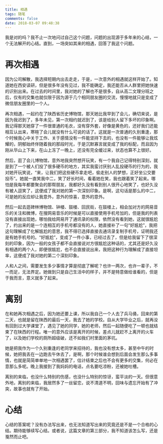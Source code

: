```yaml
---
title: 相遇
tags: 随笔
comments: false
date: 2018-03-07 09:48:38
---
```

我是对的吗？我不止一次地问过自己这个问题，问题的出现源于多年来的心结，一个无法解开的心结。直到，一场突如其来的相遇，回答了我这个问题。
<!--more-->
# 再次相遇
因为公司解散，我选择短期内出去走走，于是，一次意外的相遇就这样开始了。知道她在西安读研，但是很多年没有见过，我不能确定，我还能否从人群里把她快速的识别出来。在过去的时间里，我对她的了解也不是很多，自从高二文理分班之后，仅有的交集也就仅限于因为源于几个相同朋友圈的交流，慢慢地就只是变成了微信朋友圈里的一个人。

再次相遇，一起约在了陕西省历史博物馆，那天她比我早到了会儿，确切来说，是因为我迟到了，多年未见，第一次相约就迟到了，该是给别人留下多坏的印象啊。我记得那天她穿了一件很普通的毛衣，没有穿外套，好像是黄色的，还好我们还能相互认出来，寒暄了会儿就没有什么可说的话了。这就是一次普通的久别重逢，那个时候我心中关于工作、关于感情没有一件能坚持下去的，也没有一件能够让我炫耀的，阴郁始终伴随着我的那段时光，于是沉默寡言就变成了我的标配，而且因为刚从华山上下来，在山上冻了一晚上，还没有完全缓过来，状态也算不上很好。

然后，逛了会儿博物馆，意外地我突然想开玩笑，有一个我自己记得特别深刻，就是到了一个被人们投了很多硬币的地方，其实我蛮讨厌别人乱投硬币的行为的，我对她开玩笑说，“来，让我们把这些硬币拿走吧，偷走别人的梦想，正好坐公交要投币”。她就一直笑我中二，笑了好长时间，看着她在笑，我也跟着笑了起来。哪怕是我每年都要聚会的那帮朋友，我都好久没有看到别人很开心地笑了，也好久没有被人逗笑了，这便成了我对她的第一次深刻印象。是啊，这句话是那么的中二，可是她的反应却让我意外，意外的惊喜，意外的意外。

然后一起去逛碑林博物馆、钟楼、鼓楼、回民街，在鼓楼上，相会加对方的网易音乐的关注和微博，在搜网易音乐的时候是可以直接使用手机号加的，但是我的列表没有直接出现她，哪怕我给网易开了通讯录的权限，依然没有看到她，这就很尴尬了，约出来的是一个连相互的手机号都没有的人，她直接补了一句“好尴尬”，我把这句理解成了化解尴尬的意思，我不得已选择直接去通讯录复制手机号，证明我还是有她手机号的。“好尴尬”，变成了一件小事，已经过去了，但是给我留下了很深刻的印象，因为一般的女孩子都不会直接说对方很尴尬这种话的，尤其还是好久没有相遇的两个人，即便很尴尬，也不会直接说出来，我把这种行为理解成了直接坦率，这便成了我对她的第二个深刻印象。

人和人之间，需要发生多少事情才算是彻底了解呢？也许一两次，也许一辈子，不一而足，无法界定。她做到只是自己生活中的样子，并不是特意做给谁看的，但是于我而言，意义就多了起来。

# 离别
在和她再次相遇之后，因为她还要上课，所以我自己一个人去了兵马俑，回来的第二天，也就是留在陕西的最后一天，我去了她的学校。自从大学毕业之后，就再没有回到过大学课堂了，遇见了她的同学，她的老师，然后一起随便吃了一顿也就结束了在陕西的行程。唯一的意外应该是离开的时候，差点儿就赶不上离开的火车了，以及她们学校的厕所超级破，还不如我们村里面的茅坑。

她是把我作为一个久别重逢的老同学来招待的，我也没有想太多，甚至中午的时候，她把我丢在一边跑去午休去了，是啊，那个时候谁会想到后面会发生那么多事情，也就是简简单单地一次相遇罢了，估计结束之后也不会有更多的交集，何必在意那么多呢。晚上我接到了我妈妈的电话，点名要吃凉粉，还被她吐槽。

离别的来临，也没什么特别的伤感，也没什么特别的惊讶，蛮平淡的一天。但很意外地，离别的来临，我居然多了一丝留恋，说不清道不明，回味与遗忘开始有了冲突，故事也就有了开始。

# 心结
心结的答案呢？没有办法写出来，也无法知道写出来的究竟还是不是一个合格的心结。期待能够续写心结。或者说，这篇文章的第三部分，我不知道该怎么写，还是戛然而止吧。
